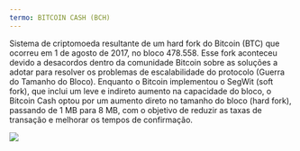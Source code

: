 ```yaml
---
termo: BITCOIN CASH (BCH)
---
```


Sistema de criptomoeda resultante de um hard fork do Bitcoin (BTC) que ocorreu em 1 de agosto de 2017, no bloco 478.558. Esse fork aconteceu devido a desacordos dentro da comunidade Bitcoin sobre as soluções a adotar para resolver os problemas de escalabilidade do protocolo (Guerra do Tamanho do Bloco). Enquanto o Bitcoin implementou o SegWit (soft fork), que inclui um leve e indireto aumento na capacidade do bloco, o Bitcoin Cash optou por um aumento direto no tamanho do bloco (hard fork), passando de 1 MB para 8 MB, com o objetivo de reduzir as taxas de transação e melhorar os tempos de confirmação.

![](../../dictionnaire/assets/49.png)